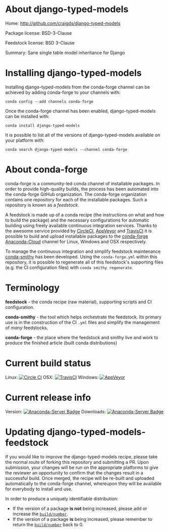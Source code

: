 About django-typed-models
=========================

Home: http://github.com/craigds/django-typed-models

Package license: BSD-3-Clause

Feedstock license: BSD 3-Clause

Summary: Sane single table model inheritance for Django



Installing django-typed-models
==============================

Installing django-typed-models from the conda-forge channel can be achieved by adding conda-forge to your channels with:

```
conda config --add channels conda-forge
```

Once the conda-forge channel has been enabled, django-typed-models can be installed with:

```
conda install django-typed-models
```

It is possible to list all of the versions of django-typed-models available on your platform with:

```
conda search django-typed-models --channel conda-forge
```


About conda-forge
=================

conda-forge is a community-led conda channel of installable packages.
In order to provide high-quality builds, the process has been automated into the
conda-forge GitHub organization. The conda-forge organization contains one repository 
for each of the installable packages. Such a repository is known as a *feedstock*.

A feedstock is made up of a conda recipe (the instructions on what and how to build
the package) and the necessary configurations for automatic building using freely
available continuous integration services. Thanks to the awesome service provided by
[CircleCI](https://circleci.com/), [AppVeyor](http://www.appveyor.com/)
and [TravisCI](https://travis-ci.org/) it is possible to build and upload installable
packages to the [conda-forge](https://anaconda.org/conda-forge)
[Anaconda-Cloud](http://docs.anaconda.org/) channel for Linux, Windows and OSX respectively.

To manage the continuous integration and simplify feedstock maintenance
[conda-smithy](http://github.com/conda-forge/conda-smithy) has been developed.
Using the ``conda-forge.yml`` within this repository, it is possible to regenerate all of
this feedstock's supporting files (e.g. the CI configuration files) with ``conda smithy regenerate``.


Terminology
===========

**feedstock** - the conda recipe (raw material), supporting scripts and CI configuration.

**conda-smithy** - the tool which helps orchestrate the feedstock.
                   Its primary use is in the construction of the CI ``.yml`` files
                   and simplify the management of *many* feedstocks.

**conda-forge** - the place where the feedstock and smithy live and work to
                  produce the finished article (built conda distributions)

Current build status
====================

Linux: [![Circle CI](https://circleci.com/gh/conda-forge/django-typed-models-feedstock.svg?style=svg)](https://circleci.com/gh/conda-forge/django-typed-models-feedstock)
OSX: [![TravisCI](https://travis-ci.org/conda-forge/django-typed-models-feedstock.svg?branch=master)](https://travis-ci.org/conda-forge/django-typed-models-feedstock) 
Windows: [![AppVeyor](https://ci.appveyor.com/api/projects/status/github/conda-forge/django-typed-models-feedstock?svg=True)](https://ci.appveyor.com/project/conda-forge/django-typed-models-feedstock/branch/master)

Current release info
====================
Version: [![Anaconda-Server Badge](https://anaconda.org/conda-forge/django-typed-models/badges/version.svg)](https://anaconda.org/conda-forge/django-typed-models)
Downloads: [![Anaconda-Server Badge](https://anaconda.org/conda-forge/django-typed-models/badges/downloads.svg)](https://anaconda.org/conda-forge/django-typed-models)


Updating django-typed-models-feedstock
======================================

If you would like to improve the django-typed-models recipe, please take the normal
route of forking this repository and submitting a PR. Upon submission, your changes will
be run on the appropriate platforms to give the reviewer an opportunity to confirm that the
changes result in a successful build. Once merged, the recipe will be re-built and uploaded
automatically to the conda-forge channel, whereupon they will be available for everybody to
install and use.

In order to produce a uniquely identifiable distribution:
 * If the version of a package **is not** being increased, please add or increase
   the [``build/number``](http://conda.pydata.org/docs/building/meta-yaml.html#build-number-and-string). 
 * If the version of a package **is** being increased, please remember to return
   the [``build/number``](http://conda.pydata.org/docs/building/meta-yaml.html#build-number-and-string)
   back to 0.
